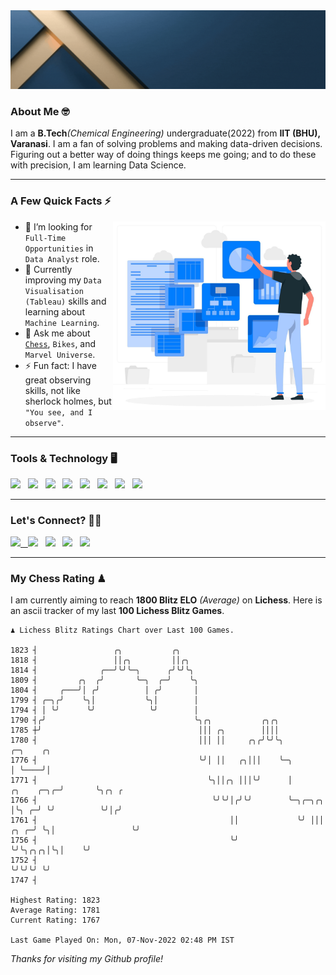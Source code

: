   <img src= "https://github.com/Laxman-Lakhan/Laxman-Lakhan/blob/master/Assets/Header.gif">

### About Me 🤓

I am a **B.Tech**_(Chemical Engineering)_ undergraduate(2022) from **IIT (BHU), Varanasi**. I am a fan of solving problems and making data-driven decisions. Figuring out a better way of doing things keeps me going; and to do these with precision, I am learning Data Science.

---

### A Few Quick Facts ⚡️
<img align="right" alt="Coding" width="340" src="https://github.com/Laxman-Lakhan/Laxman-Lakhan/blob/master/Assets/Data_Vector.jpg">   

- 🤝 I’m looking for `Full-Time Opportunities` in `Data Analyst` role.
- 📖 Currently improving my `Data Visualisation (Tableau)` skills and learning about `Machine Learning`.
- 💬 Ask me about [`Chess`](https://lichess.org/@/YourKingIsInDanger), `Bikes`, and `Marvel Universe`.
- ⚡️ Fun fact: I have great observing skills, not like sherlock holmes, but `"You see, and I observe"`.

---
### Tools & Technology 🖥

<img src="https://img.shields.io/badge/Python-white?logo=Python&logoColor=ColorName&style=ShieldStyle" /> &nbsp;
<img src="https://img.shields.io/badge/MySQL-white?logo=MySQL&logoColor=ColorName&style=ShieldStyle" /> &nbsp;
<img src="https://img.shields.io/badge/Tableau-white?logo=Tableau&logoColor=ColorName&style=ShieldStyle" /> &nbsp;
<img src="https://img.shields.io/badge/Excel-white?logo=Microsoft+Excel&logoColor=196F3D&style=ShieldStyle" /> &nbsp;
<img src="https://img.shields.io/badge/Jupyter-white?logo=Jupyter&logoColor=ColorName&style=ShieldStyle" /> &nbsp;
<img src="https://img.shields.io/badge/pandas-white?logo=Pandas&logoColor=000080&style=ShieldStyle" /> &nbsp;
<img src="https://img.shields.io/badge/numpy-white?logo=Numpy&logoColor=85C1E9&style=ShieldStyle" /> &nbsp;
<img src="https://img.shields.io/badge/scikit learn-white?logo=Scikit+Learn&logoColor=ColorName&style=ShieldStyle" /> &nbsp;



---

### Let's Connect? 🫳🏻

<a href="mailto:laxmansingh.lakhan@gmail.com"> <img src="https://img.icons8.com/fluent/48/000000/gmail.png" width="3.5%"/> &nbsp;
[<img src="https://img.icons8.com/color/48/000000/linkedin.png" width="3.5%"/>](https://www.linkedin.com/in/laxman-lakhan/)  &nbsp;
[<img src="https://img.icons8.com/fluent/48/000000/facebook-new.png" width="3.5%"/>](https://www.facebook.com/s.laxmanlakhan/)  &nbsp;
[<img src="https://img.icons8.com/fluent/48/000000/instagram-new.png" width="3.5%"/>](https://www.instagram.com/laxman.lakhan/)  &nbsp;
[<img src="https://img.icons8.com/color/48/000000/twitter.png" width="3.5%"/>](https://twitter.com/laxman__lakhan)  &nbsp;

 ---
  
### My Chess Rating ♟
  
I am currently aiming to reach **1800 Blitz ELO** *(Average)* on **Lichess**. Here is an ascii tracker of my last **100 Lichess Blitz Games**.

  ```
  ♟︎ 𝙻𝚒𝚌𝚑𝚎𝚜𝚜 𝙱𝚕𝚒𝚝𝚣 𝚁𝚊𝚝𝚒𝚗𝚐𝚜 𝙲𝚑𝚊𝚛𝚝 𝚘𝚟𝚎𝚛 𝙻𝚊𝚜𝚝 𝟷00 𝙶𝚊𝚖𝚎𝚜.
  
1823 ┤                 ╭╮           ╭╮
1818 ┤                 ││╭╮         ││╭╮
1814 ┤              ╭──╯╰╯╰─╮      ╭╯╰╯╰╮
1809 ┤         ╭╮  ╭╯       ╰─╮  ╭─╯    ╰╮
1804 ┤     ╭───╯│ ╭╯          │ ╭╯       │
1799 ┤ ╭─╮╭╯    ╰╮│           ╰╮│        │
1794 ┤ │ ╰╯      ╰╯            ╰╯        │
1790 ┤╭╯                                 ╰╮╭╮           ╭╮╭╮
1785 ┼╯                                   │││ ╭╮        ││││
1780 ┤                                    │││ ││     ╭╮╭╯╰╯╰╮                              ╭─╮    ╭╮
1776 ┤                                    ╰╯│ ││   ╭╮│││    ╰─╮                            │ ╰────╯│
1771 ┤                                      ╰╮││╭╮ │││╰╯      │                 ╭╮    ╭─╮╭─╯       ╰╮╭╮ ╭
1766 ┤                                       ╰╯╰╯│╭╯╰╯        ╰─╮╭─╮╭╮          │╰╮ ╭─╯ ╰╯          ╰╯│╭╯
1761 ┤                                           ││             ╰╯ │││     ╭╮ ╭─╯ ╰╮│                 ╰╯
1756 ┤                                           ╰╯                ╰╯╰╮╭╮╭╮│╰╮│    ╰╯
1752 ┤                                                                ╰╯╰╯╰╯ ╰╯
1747 ┤ 

Highest Rating: 1823
Average Rating: 1781
Current Rating: 1767 

Last Game Played On: Mon, 07-Nov-2022 02:48 PM IST
  ```
  
  
*Thanks for visiting my Github profile!*
